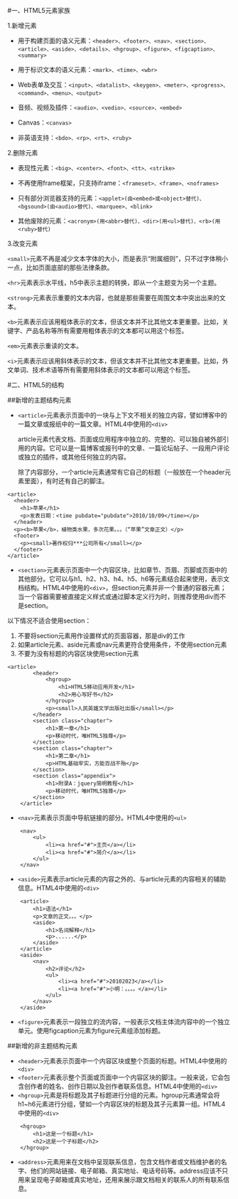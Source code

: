 #一、HTML5元素家族

1.新增元素
 
+   用于构建页面的语义元素：`<header>、<footer>、<nav>、<section>、<article>、<aside>、<details>、<hgroup>、<figure>、<figcaption>、<summary>`

+   用于标识文本的语义元素：`<mark>、<time>、<wbr>`

+   Web表单及交互：`<input>、<datalist>、<keygen>、<meter>、<progress>、<command>、<menu>、<output>`

+   音频、视频及插件：`<audio>、<vedio>、<source>、<embed>`

+   Canvas：`<canvas>`

+   非英语支持：`<bdo>、<rp>、<rt>、<ruby>`
   
2.删除元素

+   表现性元素：`<big>、<center>、<font>、<tt>、<strike>`
    
+   不再使用frame框架，只支持iframe：`<frameset>、<frame>、<noframes>`
    
+   只有部分浏览器支持的元素：`<applet>(由<embed>或<object>替代)、<bgsound>(由<audio>替代)、<marquee>、<blink>`
    
+   其他废除的元素：`<acronym>(用<abbr>替代)、<dir>(用<ul>替代)、<rb>(用<ruby>替代)`
  
3.改变元素
  
`<small>`元素不再是减少文本字体的大小，而是表示“附属细则”，只不过字体稍小一点，比如页面底部的那些法律条款。
    
`<hr>`元素表示水平线，h5中表示主题的转换，即从一个主题变为另一个主题。
    
`<strong>`元素表示重要的文本内容，也就是那些需要在周围文本中突出出来的文本。
    
`<b>`元素表示应该用粗体表示的文本，但该文本并不比其他文本更重要。比如，关键字、产品名称等所有需要用粗体表示的文本都可以用这个标签。
    
`<em>`元素表示重读的文本。
    
`<i>`元素表示应该用斜体表示的文本，但该文本并不比其他文本更重要。比如，外文单词、技术术语等所有需要用斜体表示的文本都可以用这个标签。

#二、HTML5的结构

##新增的主题结构元素

+ `<article>`元素表示页面中的一块与上下文不相关的独立内容，譬如博客中的一篇文章或报纸中的一篇文章。HTML4中使用的`<div>`
  
  article元素代表文档、页面或应用程序中独立的、完整的、可以独自被外部引用的内容。它可以是一篇博客或报刊中的文章、一篇论坛帖子、一段用户评论或独立的插件，或其他任何独立的内容。
  
  除了内容部分，一个article元素通常有它自己的标题（一般放在一个header元素里面），有时还有自己的脚注。
  
```
<article>
  <header>
  	<h1>苹果</h1>
  	<p>发表日期：<time pubdate="pubdate">2010/10/09</time></p>
  </header>
  <p><b>苹果</b>，植物类水果，多次花果。。。（“苹果”文章正文）</p>
  <footer>
  	<p><small>著作权归***公司所有</small></p>
  </footer>
</article>
```

+ `<section>`元素表示页面中一个内容区块，比如章节、页眉、页脚或页面中的其他部分。它可以与h1、h2、h3、h4、h5、h6等元素结合起来使用，表示文档结构。HTML4中使用的`<div>`，但section元素并非一个普通的容器元素；当一个容器需要被直接定义样式或通过脚本定义行为时，则推荐使用div而不是section。

以下情况不适合使用section：
1. 不要将section元素用作设置样式的页面容器，那是div的工作
2. 如果article元素、aside元素或nav元素更符合使用条件，不使用section元素
3. 不要为没有标题的内容区块使用section元素

```
<article>
		<header>
			<hgroup>
				<h1>HTML5移动应用开发</h1>
				<h2>用心写好书</h2>
			</hgroup>
			<p><small>人民英雄文学出版社出版</small></p>
		</header>
		<section class="chapter">
			<h1>第一章</h1>
			<p>移动时代，唯HTML5独尊</p>
		</section>
		<section class="chapter">
			<h1>第二章</h1>
			<p>HTML基础牢实，方能百战不殆</p>
		</section>
		<section class="appendix">
			<h1>附录A：jquery简明教程</h1>
			<p>移动时代，唯HTML5独尊</p>
		</section>
	</article>
```

+ `<nav>`元素表示页面中导航链接的部分。HTML4中使用的`<ul>` 
```
	<nav>
		<ul>
			<li><a href="#">主页</a></li>
			<li><a href="#">简介</a></li>
		</ul>
	</nav>
```
+ `<aside>`元素表示article元素的内容之外的、与article元素的内容相关的辅助信息。HTML4中使用的`<div>`
```
	<article>
		<h1>语法</h1>
		<p>文章的正文。。。</p>
		<aside>
			<h1>名词解释</h1>
			<p>......</p>
		</aside>
	</article>
	<aside>
		<nav>
			<h2>评论</h2>
			<ul>
				<li><a href="#">20102023</a></li>
				<li><a href="#">小明：。。。。</a></li>
			</ul>
		</nav>
	</aside>
```

+ `<figure>`元素表示一段独立的流内容，一般表示文档主体流内容中的一个独立单元。使用figcaption元素为figure元素组添加标题。



##新增的非主题结构元素

+ `<header>`元素表示页面中一个内容区块或整个页面的标题。HTML4中使用的`<div>`
+ `<footer>`元素表示整个页面或页面中一个内容区块的脚注。一般来说，它会包含创作者的姓名、创作日期以及创作者联系信息。HTML4中使用的`<div>`
+ `<hgroup>`元素是将标题及其子标题进行分组的元素。hgroup元素通常会将h1~h6元素进行分组，譬如一个内容区块的标题及其子元素算一组。HTML4中使用的`<div>`
```
	<hgroup>
		<h1>这是一个标题</h1>
		<h2>这是一个子标题</h2>
	</hgroup>
``` 
+	`<address>`元素用来在文档中呈现联系信息，包含文档作者或文档维护者的名字、他们的网站链接、电子邮箱、真实地址、电话号码等。address应该不只用来呈现电子邮箱或真实地址，还用来展示跟文档相关的联系人的所有联系信息。




